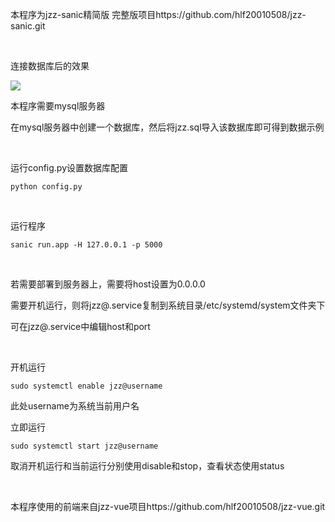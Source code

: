 本程序为jzz-sanic精简版
完整版项目https://github.com/hlf20010508/jzz-sanic.git

<br/>

连接数据库后的效果

<img src='https://github.com/hlf20010508/jzz-sanic/raw/master/readme_photos/1.png'/>


本程序需要mysql服务器

在mysql服务器中创建一个数据库，然后将jzz.sql导入该数据库即可得到数据示例

<br/>

运行config.py设置数据库配置

```
python config.py
```

<br/>

运行程序
```
sanic run.app -H 127.0.0.1 -p 5000
```

<br/>

若需要部署到服务器上，需要将host设置为0.0.0.0

需要开机运行，则将jzz@.service复制到系统目录/etc/systemd/system文件夹下

可在jzz@.service中编辑host和port

<br/>

开机运行
```
sudo systemctl enable jzz@username
```

此处username为系统当前用户名

立即运行
```
sudo systemctl start jzz@username
```

取消开机运行和当前运行分别使用disable和stop，查看状态使用status

<br/>

本程序使用的前端来自jzz-vue项目https://github.com/hlf20010508/jzz-vue.git

